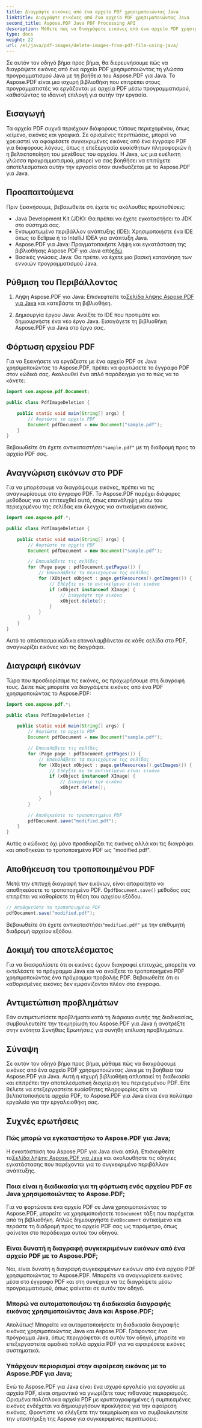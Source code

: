 ```yaml
---
title: Διαγράψτε εικόνες από ένα αρχείο PDF χρησιμοποιώντας Java
linktitle: Διαγράψτε εικόνες από ένα αρχείο PDF χρησιμοποιώντας Java
second_title: Aspose.PDF Java PDF Processing API
description: Μάθετε πώς να διαγράφετε εικόνες από ένα αρχείο PDF χρησιμοποιώντας Java με το Aspose.PDF για Java. Οδηγός βήμα προς βήμα με πηγαίο κώδικα για αποτελεσματική αφαίρεση εικόνας σε PDF.
type: docs
weight: 22
url: /el/java/pdf-images/delete-images-from-pdf-file-using-java/
---
```


Σε αυτόν τον οδηγό βήμα προς βήμα, θα διερευνήσουμε πώς να διαγράψετε εικόνες από ένα αρχείο PDF χρησιμοποιώντας τη γλώσσα προγραμματισμού Java με τη βοήθεια του Aspose.PDF για Java. Το Aspose.PDF είναι μια ισχυρή βιβλιοθήκη που επιτρέπει στους προγραμματιστές να εργάζονται με αρχεία PDF μέσω προγραμματισμού, καθιστώντας το ιδανική επιλογή για αυτήν την εργασία.

## Εισαγωγή

Τα αρχεία PDF συχνά περιέχουν διάφορους τύπους περιεχομένου, όπως κείμενο, εικόνες και γραφικά. Σε ορισμένες περιπτώσεις, μπορεί να χρειαστεί να αφαιρέσετε συγκεκριμένες εικόνες από ένα έγγραφο PDF για διάφορους λόγους, όπως η επεξεργασία ευαίσθητων πληροφοριών ή η βελτιστοποίηση του μεγέθους του αρχείου. Η Java, ως μια ευέλικτη γλώσσα προγραμματισμού, μπορεί να σας βοηθήσει να επιτύχετε αποτελεσματικά αυτήν την εργασία όταν συνδυάζεται με το Aspose.PDF για Java.

## Προαπαιτούμενα

Πριν ξεκινήσουμε, βεβαιωθείτε ότι έχετε τις ακόλουθες προϋποθέσεις:

- Java Development Kit (JDK): Θα πρέπει να έχετε εγκαταστήσει το JDK στο σύστημά σας.
- Ενσωματωμένο περιβάλλον ανάπτυξης (IDE): Χρησιμοποιήστε ένα IDE όπως το Eclipse ή το IntelliJ IDEA για ανάπτυξη Java.
-  Aspose.PDF για Java: Πραγματοποιήστε λήψη και εγκατάσταση της βιβλιοθήκης Aspose.PDF για Java από[εδώ](https://downloads.aspose.com/pdf/java).
- Βασικές γνώσεις Java: Θα πρέπει να έχετε μια βασική κατανόηση των εννοιών προγραμματισμού Java.

## Ρύθμιση του Περιβάλλοντος

1.  Λήψη Aspose.PDF για Java: Επισκεφτείτε το[Σελίδα λήψης Aspose.PDF για Java](https://downloads.aspose.com/pdf/java) και κατεβάστε τη βιβλιοθήκη.

2. Δημιουργία έργου Java: Ανοίξτε το IDE που προτιμάτε και δημιουργήστε ένα νέο έργο Java. Εισαγάγετε τη βιβλιοθήκη Aspose.PDF για Java στο έργο σας.

## Φόρτωση αρχείου PDF

Για να ξεκινήσετε να εργάζεστε με ένα αρχείο PDF σε Java χρησιμοποιώντας το Aspose.PDF, πρέπει να φορτώσετε το έγγραφο PDF στον κώδικά σας. Ακολουθεί ένα απλό παράδειγμα για το πώς να το κάνετε:

```java
import com.aspose.pdf.Document;

public class PdfImageDeletion {

    public static void main(String[] args) {
        // Φορτώστε το αρχείο PDF
        Document pdfDocument = new Document("sample.pdf");
    }
}
```

 Βεβαιωθείτε ότι έχετε αντικαταστήσει`"sample.pdf"` με τη διαδρομή προς το αρχείο PDF σας.

## Αναγνώριση εικόνων στο PDF

Για να μπορέσουμε να διαγράψουμε εικόνες, πρέπει να τις αναγνωρίσουμε στο έγγραφο PDF. Το Aspose.PDF παρέχει διάφορες μεθόδους για να επιτευχθεί αυτό, όπως επανάληψη μέσω του περιεχομένου της σελίδας και έλεγχος για αντικείμενα εικόνας.

```java
import com.aspose.pdf.*;

public class PdfImageDeletion {

    public static void main(String[] args) {
        // Φορτώστε το αρχείο PDF
        Document pdfDocument = new Document("sample.pdf");

        // Επαναλάβετε τις σελίδες
        for (Page page : pdfDocument.getPages()) {
            // Επαναλάβετε τα περιεχόμενα της σελίδας
            for (XObject xObject : page.getResources().getImages()) {
                // Ελέγξτε αν το αντικείμενο είναι εικόνα
                if (xObject instanceof XImage) {
                    // Διαγράψτε την εικόνα
                    xObject.delete();
                }
            }
        }
    }
}
```

Αυτό το απόσπασμα κώδικα επαναλαμβάνεται σε κάθε σελίδα στο PDF, αναγνωρίζει εικόνες και τις διαγράφει.

## Διαγραφή εικόνων

Τώρα που προσδιορίσαμε τις εικόνες, ας προχωρήσουμε στη διαγραφή τους. Δείτε πώς μπορείτε να διαγράψετε εικόνες από ένα PDF χρησιμοποιώντας το Aspose.PDF:

```java
import com.aspose.pdf.*;

public class PdfImageDeletion {

    public static void main(String[] args) {
        // Φορτώστε το αρχείο PDF
        Document pdfDocument = new Document("sample.pdf");

        // Επαναλάβετε τις σελίδες
        for (Page page : pdfDocument.getPages()) {
            // Επαναλάβετε τα περιεχόμενα της σελίδας
            for (XObject xObject : page.getResources().getImages()) {
                // Ελέγξτε αν το αντικείμενο είναι εικόνα
                if (xObject instanceof XImage) {
                    // Διαγράψτε την εικόνα
                    xObject.delete();
                }
            }
        }

        // Αποθηκεύστε το τροποποιημένο PDF
        pdfDocument.save("modified.pdf");
    }
}
```

Αυτός ο κώδικας όχι μόνο προσδιορίζει τις εικόνες αλλά και τις διαγράφει και αποθηκεύει το τροποποιημένο PDF ως "modified.pdf".

## Αποθήκευση του τροποποιημένου PDF

Μετά την επιτυχή διαγραφή των εικόνων, είναι απαραίτητο να αποθηκεύσετε το τροποποιημένο PDF. Ο`pdfDocument.save()` μέθοδος σας επιτρέπει να καθορίσετε τη θέση του αρχείου εξόδου.

```java
// Αποθηκεύστε το τροποποιημένο PDF
pdfDocument.save("modified.pdf");
```

 Βεβαιωθείτε ότι έχετε αντικαταστήσει`"modified.pdf"` με την επιθυμητή διαδρομή αρχείου εξόδου.

## Δοκιμή του αποτελέσματος

Για να διασφαλίσετε ότι οι εικόνες έχουν διαγραφεί επιτυχώς, μπορείτε να εκτελέσετε το πρόγραμμα Java και να ανοίξετε το τροποποιημένο PDF χρησιμοποιώντας ένα πρόγραμμα προβολής PDF. Βεβαιωθείτε ότι οι καθορισμένες εικόνες δεν εμφανίζονται πλέον στο έγγραφο.

## Αντιμετώπιση προβλημάτων

Εάν αντιμετωπίσετε προβλήματα κατά τη διάρκεια αυτής της διαδικασίας, συμβουλευτείτε την τεκμηρίωση του Aspose.PDF για Java ή ανατρέξτε στην ενότητα Συνήθεις Ερωτήσεις για συνήθη επίλυση προβλημάτων.

## Σύναψη

Σε αυτόν τον οδηγό βήμα προς βήμα, μάθαμε πώς να διαγράφουμε εικόνες από ένα αρχείο PDF χρησιμοποιώντας Java με τη βοήθεια του Aspose.PDF για Java. Αυτή η ισχυρή βιβλιοθήκη απλοποιεί τη διαδικασία και επιτρέπει την αποτελεσματική διαχείριση του περιεχομένου PDF. Είτε θέλετε να επεξεργαστείτε ευαίσθητες πληροφορίες είτε να βελτιστοποιήσετε αρχεία PDF, το Aspose.PDF για Java είναι ένα πολύτιμο εργαλείο για την εργαλειοθήκη σας.

## Συχνές ερωτήσεις

### Πώς μπορώ να εγκαταστήσω το Aspose.PDF για Java;

 Η εγκατάσταση του Aspose.PDF για Java είναι απλή. Επισκεφθείτε το[Σελίδα λήψης Aspose.PDF για Java](https://releases.aspose.com/pdf/java/) και ακολουθήστε τις οδηγίες εγκατάστασης που παρέχονται για το συγκεκριμένο περιβάλλον ανάπτυξης.

### Ποια είναι η διαδικασία για τη φόρτωση ενός αρχείου PDF σε Java χρησιμοποιώντας το Aspose.PDF;

 Για να φορτώσετε ένα αρχείο PDF σε Java χρησιμοποιώντας το Aspose.PDF, μπορείτε να χρησιμοποιήσετε το`Document` τάξη που παρέχεται από τη βιβλιοθήκη. Απλώς δημιουργήστε ένα`Document` αντικείμενο και περάστε τη διαδρομή προς το αρχείο PDF σας ως παράμετρο, όπως φαίνεται στο παράδειγμα αυτού του οδηγού.

### Είναι δυνατή η διαγραφή συγκεκριμένων εικόνων από ένα αρχείο PDF με το Aspose.PDF;

Ναι, είναι δυνατή η διαγραφή συγκεκριμένων εικόνων από ένα αρχείο PDF χρησιμοποιώντας το Aspose.PDF. Μπορείτε να αναγνωρίσετε εικόνες μέσα στο έγγραφο PDF και στη συνέχεια να τις διαγράψετε μέσω προγραμματισμού, όπως φαίνεται σε αυτόν τον οδηγό.

### Μπορώ να αυτοματοποιήσω τη διαδικασία διαγραφής εικόνας χρησιμοποιώντας Java και Aspose.PDF;

Απολύτως! Μπορείτε να αυτοματοποιήσετε τη διαδικασία διαγραφής εικόνας χρησιμοποιώντας Java και Aspose.PDF. Γράφοντας ένα πρόγραμμα Java, όπως περιγράφεται σε αυτόν τον οδηγό, μπορείτε να επεξεργαστείτε ομαδικά πολλά αρχεία PDF για να αφαιρέσετε εικόνες συστηματικά.

### Υπάρχουν περιορισμοί στην αφαίρεση εικόνας με το Aspose.PDF για Java;

Ενώ το Aspose.PDF για Java είναι ένα ισχυρό εργαλείο για εργασία με αρχεία PDF, είναι σημαντικό να γνωρίζετε τους πιθανούς περιορισμούς. Ορισμένα πολύπλοκα αρχεία PDF με κρυπτογραφημένες ή συμπιεσμένες εικόνες ενδέχεται να δημιουργήσουν προκλήσεις για την αφαίρεση εικόνας. Φροντίστε να ελέγξετε την τεκμηρίωση και να συμβουλευτείτε την υποστήριξη της Aspose για συγκεκριμένες περιπτώσεις.